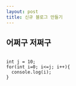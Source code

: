 ```yaml
---
layout: post
title: 신규 블로그 만들기
---
```



## 어쩌구 저쩌구

<pre><code>
int j = 10;
for(int i=0; i<=j; i++){
  console.log(i);
}
</code></pre>

